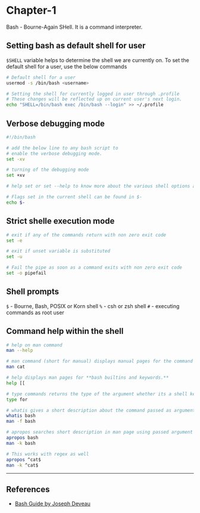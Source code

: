 # Chapter-1

Bash - Bourne-Again SHell. It is a command interpreter.

## Setting bash as default shell for user

`$SHELL` variable helps to determine the shell we are currently on. To set the default shell for a user, use the below commands

```Bash
# Default shell for a user
usermod -s /bin/bash <username>

# Setting the shell for currently logged in user through .profile
# These changes will be reflected up on current user's next login.
echo "SHELL=/bin/bash exec /bin/bash --login" >> ~/.profile
```

## Verbose debugging mode

```Bash
#!/bin/bash

# add the below line to any bash script to
# enable the verbose debugging mode.
set -xv

# turning of the debugging mode
set +xv

# help set or set --help to know more about the various shell options available.

# Flags set in the current shell can be found in $-
echo $-
```

## Strict shelle execution mode

```Bash
# exit if any of the commands return with non zero exit code
set -e

# exit if unset variable is substituted
set -u

# Fail the pipe as soon as a command exits with non zero exit code
set -o pipefail
```

## Shell prompts

`$` - Bourne, Bash, POSIX or Korn shell
`%` - csh or zsh shell
`#` - executing commands as root user

## Command help within the shell

```Bash
# help on man command
man --help

# man command (short for manual) displays manual pages for the command issued as its argument.
man cat

# help displays man pages for **bash builtins and keywords.**
help [[

# type commands returns the type of the argument whether its a shell keyword, builtin etc
type for

# whatis gives a short description about the command passed as argument to it. `man -f <command>` does the same.
whatis bash
man -f bash

# apropos searches short description in man page using passed argument as the keyword. `man -k <keyword/command>` does the same
apropos bash
man -k bash

# This works with regex as well
apropos ^cat$
man -k ^cat$
```

---

## References

* [Bash Guide by Joseph Deveau](https://www.amazon.in/BASH-Guide-Joseph-DeVeau-ebook/dp/B01F8AZ1LE/ref=sr_1_4?keywords=bash&qid=1564983319&s=digital-text&sr=1-4)
